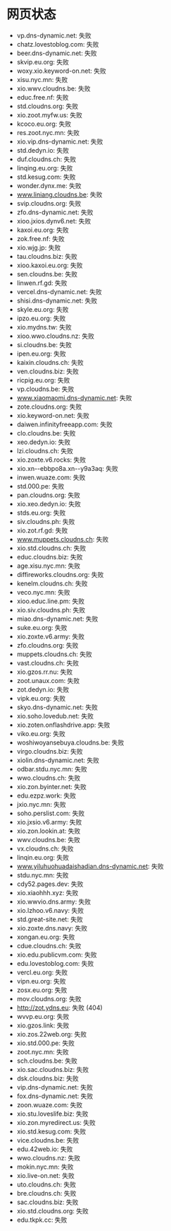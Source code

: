 # 网页状态
- vp.dns-dynamic.net: 失败
- chatz.lovestoblog.com: 失败
- beer.dns-dynamic.net: 失败
- skvip.eu.org: 失败
- woxy.xio.keyword-on.net: 失败
- xisu.nyc.mn: 失败
- xio.wwv.cloudns.be: 失败
- educ.free.nf: 失败
- std.cloudns.org: 失败
- xio.zoot.myfw.us: 失败
- kcoco.eu.org: 失败
- res.zoot.nyc.mn: 失败
- xio.vip.dns-dynamic.net: 失败
- std.dedyn.io: 失败
- duf.cloudns.ch: 失败
- linqing.eu.org: 失败
- std.kesug.com: 失败
- wonder.dynx.me: 失败
- www.liniang.cloudns.be: 失败
- svip.cloudns.org: 失败
- zfo.dns-dynamic.net: 失败
- xioo.jxios.dynv6.net: 失败
- kaxoi.eu.org: 失败
- zok.free.nf: 失败
- xio.wjg.jp: 失败
- tau.cloudns.biz: 失败
- xioo.kaxoi.eu.org: 失败
- sen.cloudns.be: 失败
- linwen.rf.gd: 失败
- vercel.dns-dynamic.net: 失败
- shisi.dns-dynamic.net: 失败
- skyle.eu.org: 失败
- ipzo.eu.org: 失败
- xio.mydns.tw: 失败
- xioo.wwo.cloudns.nz: 失败
- si.cloudns.be: 失败
- ipen.eu.org: 失败
- kaixin.cloudns.ch: 失败
- ven.cloudns.biz: 失败
- ricpig.eu.org: 失败
- vp.cloudns.be: 失败
- www.xiaomaomi.dns-dynamic.net: 失败
- zote.cloudns.org: 失败
- xio.keyword-on.net: 失败
- daiwen.infinityfreeapp.com: 失败
- clo.cloudns.be: 失败
- xeo.dedyn.io: 失败
- lzi.cloudns.ch: 失败
- xio.zoxte.v6.rocks: 失败
- xio.xn--ebbpo8a.xn--y9a3aq: 失败
- inwen.wuaze.com: 失败
- std.000.pe: 失败
- pan.cloudns.org: 失败
- xio.xeo.dedyn.io: 失败
- stds.eu.org: 失败
- siv.cloudns.ph: 失败
- xio.zot.rf.gd: 失败
- www.muppets.cloudns.ch: 失败
- xio.std.cloudns.ch: 失败
- educ.cloudns.biz: 失败
- age.xisu.nyc.mn: 失败
- diffireworks.cloudns.org: 失败
- kenelm.cloudns.ch: 失败
- veco.nyc.mn: 失败
- xioo.educ.line.pm: 失败
- xio.siv.cloudns.ph: 失败
- miao.dns-dynamic.net: 失败
- suke.eu.org: 失败
- xio.zoxte.v6.army: 失败
- zfo.cloudns.org: 失败
- muppets.cloudns.ch: 失败
- vast.cloudns.ch: 失败
- xio.gzos.rr.nu: 失败
- zoot.unaux.com: 失败
- zot.dedyn.io: 失败
- vipk.eu.org: 失败
- skyo.dns-dynamic.net: 失败
- xio.soho.lovedub.net: 失败
- xio.zoten.onflashdrive.app: 失败
- viko.eu.org: 失败
- woshiwoyansebuya.cloudns.be: 失败
- virgo.cloudns.biz: 失败
- xiolin.dns-dynamic.net: 失败
- odbar.stdu.nyc.mn: 失败
- wwo.cloudns.ch: 失败
- xio.zon.byinter.net: 失败
- edu.ezpz.work: 失败
- jxio.nyc.mn: 失败
- soho.perslist.com: 失败
- xio.jxsio.v6.army: 失败
- xio.zon.lookin.at: 失败
- wwv.cloudns.be: 失败
- vx.cloudns.ch: 失败
- linqin.eu.org: 失败
- www.yiluhuohuadaishadian.dns-dynamic.net: 失败
- stdu.nyc.mn: 失败
- cdy52.pages.dev: 失败
- xio.xiaohhh.xyz: 失败
- xio.wwvio.dns.army: 失败
- xio.lzhoo.v6.navy: 失败
- std.great-site.net: 失败
- xio.zoxte.dns.navy: 失败
- xongan.eu.org: 失败
- cdue.cloudns.ch: 失败
- xio.edu.publicvm.com: 失败
- edu.lovestoblog.com: 失败
- vercl.eu.org: 失败
- vipn.eu.org: 失败
- zosx.eu.org: 失败
- mov.cloudns.org: 失败
- http://zot.ydns.eu: 失败 (404)
- wvvp.eu.org: 失败
- xio.gzos.link: 失败
- xio.zos.22web.org: 失败
- xio.std.000.pe: 失败
- zoot.nyc.mn: 失败
- sch.cloudns.be: 失败
- xio.sac.cloudns.biz: 失败
- dsk.cloudns.biz: 失败
- vip.dns-dynamic.net: 失败
- fox.dns-dynamic.net: 失败
- zoon.wuaze.com: 失败
- xio.stu.loveslife.biz: 失败
- xio.zon.myredirect.us: 失败
- xio.std.kesug.com: 失败
- vice.cloudns.be: 失败
- edu.42web.io: 失败
- wwo.cloudns.nz: 失败
- mokin.nyc.mn: 失败
- xio.live-on.net: 失败
- uto.cloudns.ch: 失败
- bre.cloudns.ch: 失败
- sac.cloudns.biz: 失败
- xio.std.cloudns.org: 失败
- edu.tkpk.cc: 失败
